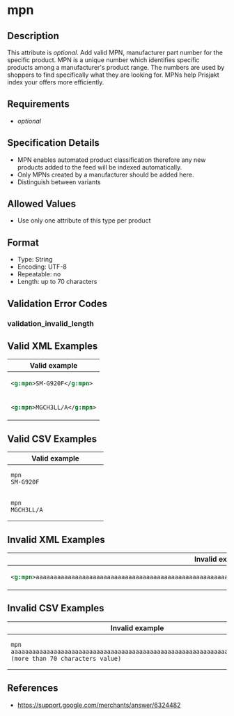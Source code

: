 # mpn

## Description

This attribute is *optional*.
Add valid MPN, manufacturer part number for the specific product. MPN is a unique number which identifies specific products among a manufacturer's product range. The numbers are used by shoppers to find specifically what they are looking for. MPNs help Prisjakt index your offers more efficiently.

## Requirements

* *optional*


## Specification Details

- MPN enables automated product classification therefore any new products added to the feed will be indexed automatically.
- Only MPNs created by a manufacturer should be added here.
- Distinguish between variants

## Allowed Values
- Use only one attribute of this type per product

## Format

- Type: String
- Encoding: UTF-8
- Repeatable: no
- Length: up to 70 characters


## Validation Error Codes

### validation_invalid_length

## Valid XML Examples

<table>
<thead>
<tr><th>Valid example           </th></tr>
</thead>
<tbody>
<tr><td>

```xml
<g:mpn>SM-G920F</g:mpn> 
```

</td></tr>
<tr><td>

```xml
<g:mpn>MGCH3LL/A</g:mpn>
```

</td></tr>
</tbody>
</table>

## Valid CSV Examples

<table>
<thead>
<tr><th>Valid example  </th></tr>
</thead>
<tbody>
<tr><td>

```csv
mpn
SM-G920F                
```

</td></tr>
<tr><td>

```csv
mpn
MGCH3LL/A                
```

</td></tr>
</tbody>
</table>

## Invalid XML Examples

<table>
<thead>
<tr><th>Invalid example                                                                                                       </th><th>Resulting error code     </th></tr>
</thead>
<tbody>
<tr><td>

```xml
<g:mpn>aaaaaaaaaaaaaaaaaaaaaaaaaaaaaaaaaaaaaaaaaaaaaaaaaaaaaaaaaaaaaaaaaaaaaaa (more than 70 characters value)</g:mpn>
```

</td><td>

```xml
validation_invalid_length
```

</td></tr>
</tbody>
</table>

## Invalid CSV Examples

<table>
<thead>
<tr><th>Invalid example  </th><th>Resulting error code     </th></tr>
</thead>
<tbody>
<tr><td>

```csv
mpn
aaaaaaaaaaaaaaaaaaaaaaaaaaaaaaaaaaaaaaaaaaaaaaaaaaaaaaaaaaaaaaaaaaaaaaa (more than 70 characters value)                  
```

</td><td>

```csv
validation_invalid_length
```

</td></tr>
</tbody>
</table>

## References
* https://support.google.com/merchants/answer/6324482

